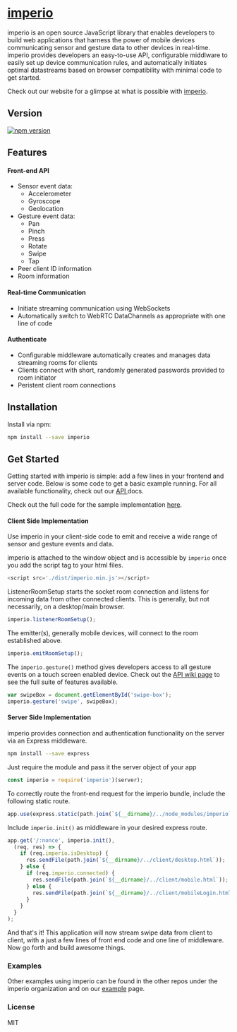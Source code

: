 # [imperio](imperiojs.com)
imperio is an open source JavaScript library that enables developers to build web applications that harness the power of mobile devices communicating sensor and gesture data to other devices in real-time. imperio provides developers an easy-to-use API, configurable middlware to easily set up device communication rules, and automatically initiates optimal datastreams based on browser compatibility with minimal code to get started.

Check out our website for a glimpse at what is possible with [imperio](imperiojs.com).

## Version
[![npm version](https://badge.fury.io/js/imperio.svg)](https://www.npmjs.com/package/imperio)

## Features
#### Front-end API
* Sensor event data:
  * Accelerometer
  * Gyroscope
  * Geolocation
* Gesture event data:
  * Pan
  * Pinch
  * Press
  * Rotate
  * Swipe
  * Tap
* Peer client ID information
* Room information

#### Real-time Communication
* Initiate streaming communication using WebSockets
* Automatically switch to WebRTC DataChannels as appropriate with one line of code

#### Authenticate
* Configurable middleware automatically creates and manages data streaming rooms for clients
* Clients connect with short, randomly generated passwords provided to room initiator
* Peristent client room connections

## Installation
Install via npm:
```bash
npm install --save imperio
```

## Get Started
Getting started with imperio is simple: add a few lines in your frontend and server code.  Below is some code to get a basic example running.  For all available functionality, check out our [API ](https://github.com/imperiojs/imperio/wiki/API) docs.

Check out the full code for the sample implementation [here](https://github.com/imperiojs/getting-started).

#### Client Side Implementation
Use imperio in your client-side code to emit and receive a wide range of sensor and gesture events and data.

imperio is attached to the window object and is accessible by `imperio` once you add the script tag to your html files.

```javascript
<script src='./dist/imperio.min.js'></script>
```
ListenerRoomSetup starts the socket room connection and listens for incoming data from other connected clients. This is generally, but not necessarily, on a desktop/main browser.
```javascript
imperio.listenerRoomSetup();
```

The emitter(s), generally mobile devices, will connect to the room established above.
```javascript
imperio.emitRoomSetup();
```

The `imperio.gesture()` method gives developers access to all gesture events on a touch screen enabled device. Check out the [API wiki page](https://github.com/imperiojs/imperio/wiki/API) to see the full suite of features available.

```javascript
var swipeBox = document.getElementById('swipe-box');
imperio.gesture('swipe', swipeBox);
```

#### Server Side Implementation

imperio provides connection and authentication functionality on the server via an Express middleware.
```bash
npm install --save express
```
Just require the module and pass it the server object of your app
```javascript
const imperio = require('imperio')(server);
```

To correctly route the front-end request for the imperio bundle, include the following static route.
```javascript
app.use(express.static(path.join(`${__dirname}/../node_modules/imperio`)));
```

 Include <code>imperio.init()</code> as middleware in your desired express route.

```javascript
app.get('/:nonce', imperio.init(),
  (req, res) => {
    if (req.imperio.isDesktop) {
      res.sendFile(path.join(`${__dirname}/../client/desktop.html`));
    } else {
      if (req.imperio.connected) {
        res.sendFile(path.join(`${__dirname}/../client/mobile.html`));
      } else {
        res.sendFile(path.join(`${__dirname}/../client/mobileLogin.html`));
      }
    }
  }
);
```

And that's it! This application will now stream swipe data from client to client, with a just a few lines of front end code and one line of middleware. Now go forth and build awesome things.

### Examples
Other examples using imperio can be found in the other repos under the imperio organization and on our [example](https://github.com/imperiojs/imperio/wiki/example) page.

### License
MIT
